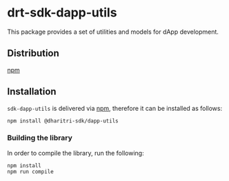 # drt-sdk-dapp-utils

This package provides a set of utilities and models for dApp development.

## Distribution

[npm](https://www.npmjs.com/package/@dharitri-sdk/dapp-utils)

## Installation

`sdk-dapp-utils` is delivered via [npm](https://www.npmjs.com/package/@dharitri-sdk/dapp-utils), therefore it can be installed as follows:

```
npm install @dharitri-sdk/dapp-utils
```

### Building the library

In order to compile the library, run the following:

```
npm install
npm run compile
```
